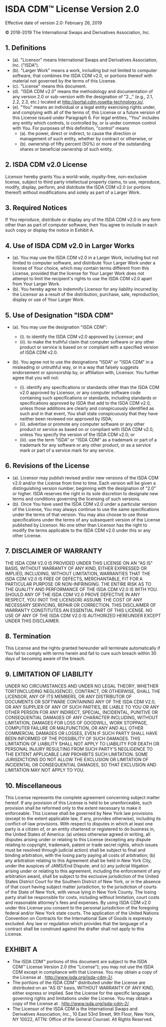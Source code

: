 # ISDA CDM™ License Version 2.0

Effective date of version 2.0: February 26, 2019

© 2018-2019 The International Swaps and Derivatives Association, Inc.

## 1. Definitions

- (a).  "Licensor" means International Swaps and Derivatives Association,
Inc. ("ISDA").
- (b).  "Larger Work" means a work, including but not limited to computer
software, that combines the ISDA CDM v2.0, or portions thereof with
material not governed by the terms of this License.
- (c).  "License" means this document.
- (d).  "ISDA CDM v2.0" means the methodology and documentation of any
version 2.0 or sub-version with the designation of "2._" (e.g.,
2.1, 2.2, 2.3, etc.) located at
<http://portal.cdm.rosetta-technology.io/>.
- (e).  "You" means an individual or a legal entity exercising rights under,
and complying with all of the terms of, this License or a future
version of this License issued under Paragraph 6. For legal
entities, "You" includes any entity which controls, is controlled
by, or is under common control with You. For purposes of this
definition, "control" means 
  - (a). the power, direct or indirect, to
cause the direction or management of such entity, whether by
  contract or otherwise, or 
  - (b). ownership of fifty percent (50%) or
more of the outstanding shares or beneficial ownership of such
entity.

## 2. ISDA CDM v2.0 License

Licensor hereby grants You a world-wide, royalty-free, non-exclusive
license, subject to third party intellectual property claims, to use,
reproduce, modify, display, perform, and distribute the ISDA CDM v2.0
(or portions thereof) without modifications and solely as part of a
Larger Work.

## 3. Required Notices

If You reproduce, distribute or display any of the ISDA CDM v2.0 in any
form other than as part of computer software, then You agree to include
in each such copy or display the notice in Exhibit A.

## 4. Use of ISDA CDM v2.0 in Larger Works

- (a).  You may use the ISDA CDM v2.0 in a Larger Work, including but not
limited to computer software, and distribute Your Larger Work under
a license of Your choice, which may contain terms different from
this License, provided that the license for Your Larger Work does
not attempt to limit the recipient's rights to use the ISDA CDM v2.0
apart from Your Larger Work.
- (b).  You hereby agree to indemnify Licensor for any liability incurred by
the Licensor as a result of the distribution, purchase, sale,
reproduction, display or use of Your Larger Work.

## 5. Use of Designation "ISDA CDM"

- (a). You may use the designation "ISDA CDM":

  - (i).  to identify the ISDA CDM v2.0 approved by Licensor; and
  - (ii). to make the truthful claim that computer software or any other
product or service is based on or compliant with a specified version
of ISDA CDM v2.0.

- (b). You agree not to use the designations "ISDA" or "ISDA CDM" in a
misleading or untruthful way, or in a way that falsely suggests
endorsement or sponsorship by, or affiliation with, Licensor. You
further agree that you will not:

  - (i).  identify any specifications or standards other than the ISDA CDM
v2.0 approved by Licensor, or any computer software code containing
such specifications or standards, including standards or
specifications approved by ISDA that add to the ISDA CDM v2.0,
unless those additions are clearly and conspicuously identified as
such and in that event, You shall state conspicuously that they have
neither been reviewed nor approved by ISDA;
  - (ii). advertise or promote any computer software or any other product or
service as based on or compliant with ISDA CDM v2.0, unless You
specify the version of the ISDA CDM v2.0; or
  - (iii). use the term "ISDA" or "ISDA CDM" as a trademark or part of a
trademark for any software or any other product, or as a service
mark or part of a service mark for any service.

## 6. Revisions of the License

- (a).  Licensor may publish revised and/or new versions of the ISDA CDM
v2.0 and/or the License from time to time. Each version will be
given a distinguishing version number, beginning with the
designation of "2.0" or higher. ISDA reserves the right in its sole
discretion to designate new terms and conditions governing the
licensing of such versions.
- (b).  Once You have used the ISDA CDM v2.0 under a particular version of
the License, You may always continue to use the same specifications
under the terms of that version. You may also choose to use those
specifications under the terms of any subsequent version of the
License published by Licensor. No one other than Licensor has the
right to modify the terms applicable to the ISDA CDM v2.0 under this
or any other License.

## 7. DISCLAIMER OF WARRANTY

THE ISDA CDM V2.0 IS PROVIDED UNDER THIS LICENSE ON AN "AS IS" BASIS,
WITHOUT WARRANTY OF ANY KIND, EITHER EXPRESSED OR IMPLIED, INCLUDING,
WITHOUT LIMITATION, WARRANTIES THAT THE ISDA CDM V2.0 IS FREE OF
DEFECTS, MERCHANTABLE, FIT FOR A PARTICULAR PURPOSE OR NON-INFRINGING.
THE ENTIRE RISK AS TO THE QUALITY AND PERFORMANCE OF THE ISDA CDM V2.0
IS WITH YOU. SHOULD ANY OF THE ISDA CDM V2.0 PROVE DEFECTIVE IN ANY
RESPECT, YOU (NOT THE LICENSOR) ASSUME THE COST OF ANY NECESSARY
SERVICING, REPAIR OR CORRECTION. THIS DISCLAIMER OF WARRANTY CONSTITUTES
AN ESSENTIAL PART OF THIS LICENSE. NO USE OF ANY OF THE ISDA CDM V2.0 IS
AUTHORIZED HEREUNDER EXCEPT UNDER THIS DISCLAIMER.

## 8. Termination

This License and the rights granted hereunder will terminate
automatically if You fail to comply with terms herein and fail to cure
such breach within 30 days of becoming aware of the breach.

## 9. LIMITATION OF LIABILITY

UNDER NO CIRCUMSTANCES AND UNDER NO LEGAL THEORY, WHETHER TORT(INCLUDING
NEGLIGENCE), CONTRACT, OR OTHERWISE, SHALL THE LICENSOR, ANY OF ITS
MEMBERS, OR ANY DISTRIBUTOR OF DOCUMENTS OR SOFTWARE CONTAINING ANY OF
THE ISDA CDM V2.0, OR ANY SUPPLIER OF ANY OF SUCH PARTIES, BE LIABLE TO
YOU OR ANY OTHER PERSON FOR ANY INDIRECT, SPECIAL, INCIDENTAL, PUNITIVE
OR CONSEQUENTIAL DAMAGES OF ANY CHARACTER INCLUDING, WITHOUT LIMITATION,
DAMAGES FOR LOSS OF GOODWILL, WORK STOPPAGE, COMPUTER FAILURE OR
MALFUNCTION, OR ANY AND ALL OTHER COMMERCIAL DAMAGES OR LOSSES, EVEN IF
SUCH PARTY SHALL HAVE BEEN INFORMED OF THE POSSIBILITY OF SUCH DAMAGES.
THIS LIMITATION OF LIABILITY SHALL NOT APPLY TO LIABILITY FOR DEATH OR
PERSONAL INJURY RESULTING FROM SUCH PARTY'S NEGLIGENCE TO THE EXTENT
APPLICABLE LAW PROHIBITS SUCH LIMITATION. SOME JURISDICTIONS DO NOT
ALLOW THE EXCLUSION OR LIMITATION OF INCIDENTAL OR CONSEQUENTIAL
DAMAGES, SO THAT EXCLUSION AND LIMITATION MAY NOT APPLY TO YOU.

## 10. Miscellaneous

This License represents the complete agreement concerning subject matter
hereof. If any provision of this License is held to be unenforceable,
such provision shall be reformed only to the extent necessary to make it
enforceable. This License shall be governed by New York law provisions
(except to the extent applicable law, if any, provides otherwise),
including its conflict-of-law provisions. With respect to disputes in
which at least one party is a citizen of, or an entity chartered or
registered to do business in, the United States of America: (a) unless
otherwise agreed in writing, all disputes arising under or relating to
this License (excepting any dispute relating to copyright, trademark,
patent or trade secret rights, which issues must be resolved through
judicial action) shall be subject to final and binding arbitration, with
the losing party paying all costs of arbitration; (b) any arbitration
relating to this Agreement shall be held in New York City, under the
auspices of JAMS/End Dispute; and (c) any judicial litigation arising
under or relating to this agreement, including the enforcement of any
arbitration award, shall be subject to the exclusive jurisdiction of the
United States District Court for the Southern District of New York, or
in the absence of that court having subject matter jurisdiction, to the
jurisdiction of courts of the State of New York, with venue lying in New
York County. The losing party shall be responsible for costs, including
without limitation, court costs and reasonable attorney's fees and
expenses. By using ISDA CDM v2.0 under this License you consent to the
personal jurisdiction of the foregoing federal and/or New York state
courts. The application of the United Nations Convention on Contracts
for the International Sale of Goods is expressly excluded. Any law or
regulation which provides that the language of a contract shall be
construed against the drafter shall not apply to this License.

## EXHIBIT A

- The ISDA CDM™ portions of this document are subject to the ISDA CDM™
    License Version 2.0 (the "License"); you may not use the ISDA CDM
    except in compliance with that License. You may obtain a copy of the
    License at . <http://www.isda.org/isda-cdm-2/>.
- The portions of the ISDA CDM™ distributed under the License are
    distributed on an "AS IS" basis, WITHOUT WARRANTY OF ANY KIND,
    either express or implied. See the License for the specific language
    governing rights and limitations under the License. You may obtain a
    copy of the License at . <http://www.isda.org/isda-cdm-2/>.
- The Licensor of the ISDA CDM is the International Swaps and
    Derivatives Association, Inc., 10 East 53rd Street, 9th Floor, New
    York, NY 10022, ATTN: Office of the General Counsel. All Rights
    Reserved.
    